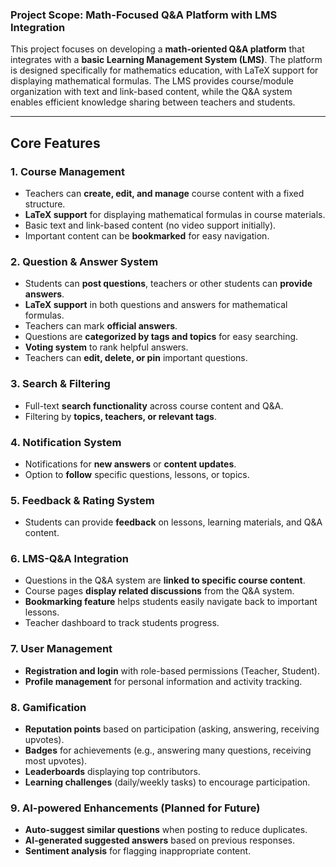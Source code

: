 ### **Project Scope: Math-Focused Q&A Platform with LMS Integration**

This project focuses on developing a **math-oriented Q&A platform** that integrates with a **basic Learning Management System (LMS)**. The platform is designed specifically for mathematics education, with LaTeX support for displaying mathematical formulas. The LMS provides course/module organization with text and link-based content, while the Q&A system enables efficient knowledge sharing between teachers and students.

---

## **Core Features**

### **1. Course Management**
- Teachers can **create, edit, and manage** course content with a fixed structure.
- **LaTeX support** for displaying mathematical formulas in course materials.
- Basic text and link-based content (no video support initially).
- Important content can be **bookmarked** for easy navigation.

### **2. Question & Answer System**
- Students can **post questions**, teachers or other students can **provide answers**.
- **LaTeX support** in both questions and answers for mathematical formulas.
- Teachers can mark **official answers**.
- Questions are **categorized by tags and topics** for easy searching.
- **Voting system** to rank helpful answers.
- Teachers can **edit, delete, or pin** important questions.

### **3. Search & Filtering**
- Full-text **search functionality** across course content and Q&A.
- Filtering by **topics, teachers, or relevant tags**.

### **4. Notification System**
- Notifications for **new answers** or **content updates**.
- Option to **follow** specific questions, lessons, or topics.

### **5. Feedback & Rating System**
- Students can provide **feedback** on lessons, learning materials, and Q&A content.

### **6. LMS-Q&A Integration**
- Questions in the Q&A system are **linked to specific course content**.
- Course pages **display related discussions** from the Q&A system.
- **Bookmarking feature** helps students easily navigate back to important lessons.
- Teacher dashboard to track students progress.

### **7. User Management**
- **Registration and login** with role-based permissions (Teacher, Student).
- **Profile management** for personal information and activity tracking.

### **8. Gamification**
- **Reputation points** based on participation (asking, answering, receiving upvotes).
- **Badges** for achievements (e.g., answering many questions, receiving most upvotes).
- **Leaderboards** displaying top contributors.
- **Learning challenges** (daily/weekly tasks) to encourage participation.

### **9. AI-powered Enhancements (Planned for Future)**
- **Auto-suggest similar questions** when posting to reduce duplicates.
- **AI-generated suggested answers** based on previous responses.
- **Sentiment analysis** for flagging inappropriate content.